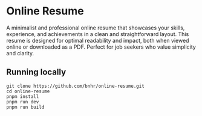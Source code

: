 # Online Resume

A minimalist and professional online resume that showcases your skills, experience, and achievements in a clean and straightforward layout. This resume is designed for optimal readability and impact, both when viewed online or downloaded as a PDF. Perfect for job seekers who value simplicity and clarity.

## Running locally

```
git clone https://github.com/bnhr/online-resume.git
cd online-resume
pnpm install
pnpm run dev
pnpm run build
```